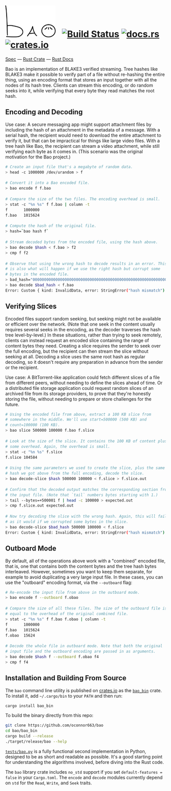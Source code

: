 # <a href="#"><img src="docs/bao.svg" alt="Bao" height=100></a> &nbsp; [![Build Status](https://travis-ci.org/oconnor663/bao.svg?branch=master)](https://travis-ci.org/oconnor663/bao) [![docs.rs](https://docs.rs/bao/badge.svg)](https://docs.rs/bao) [![crates.io](https://img.shields.io/crates/v/bao.svg)](https://crates.io/crates/bao)

[Spec](docs/spec.md) — [Rust Crate](https://crates.io/crates/bao) — [Rust Docs](https://docs.rs/bao)

Bao is an implementation of BLAKE3 verified streaming. Tree hashes like
BLAKE3 make it possible to verify part of a file without re-hashing the
entire thing, using an encoding format that stores an input together
with all the nodes of its hash tree. Clients can stream this encoding,
or do random seeks into it, while verifying that every byte they read
matches the root hash.

## Encoding and Decoding

Use case: A secure messaging app might support attachment files by
including the hash of an attachment in the metadata of a message. With a
serial hash, the recipient would need to download the entire attachment
to verify it, but that can be impractical for things like large video
files. With a tree hash like Bao, the recipient can stream a video
attachment, while still verifying each byte as it comes in. (This
scenario was the original motivation for the Bao project.)

```sh
# Create an input file that's a megabyte of random data.
> head -c 1000000 /dev/urandom > f

# Convert it into a Bao encoded file.
> bao encode f f.bao

# Compare the size of the two files. The encoding overhead is small.
> stat -c "%n %s" f f.bao | column -t
f       1000000
f.bao   1015624

# Compute the hash of the original file.
> hash=`bao hash f`

# Stream decoded bytes from the encoded file, using the hash above.
> bao decode $hash < f.bao > f2
> cmp f f2

# Observe that using the wrong hash to decode results in an error. This
# is also what will happen if we use the right hash but corrupt some
# bytes in the encoded file.
> bad_hash="0000000000000000000000000000000000000000000000000000000000000000"
> bao decode $bad_hash < f.bao
Error: Custom { kind: InvalidData, error: StringError("hash mismatch") }
```

## Verifying Slices

Encoded files support random seeking, but seeking might not be available
or efficient over the network. (Note that one seek in the content
usually requires several seeks in the encoding, as the decoder traverses
the hash tree level-by-level.) In these situations, rather than trying
to seek remotely, clients can instead request an encoded slice
containing the range of content bytes they need. Creating a slice
requires the sender to seek over the full encoding, but the recipient
can then stream the slice without seeking at all. Decoding a slice uses
the same root hash as regular decoding, so it doesn't require any
preparation in advance from the sender or the recipient.

Use case: A BitTorrent-like application could fetch different slices of
a file from different peers, without needing to define the slices ahead
of time. Or a distributed file storage application could request random
slices of an archived file from its storage providers, to prove that
they're honestly storing the file, without needing to prepare or store
challenges for the future.

```sh
# Using the encoded file from above, extract a 100 KB slice from
# somewhere in the middle. We'll use start=500000 (500 KB) and
# count=100000 (100 KB).
> bao slice 500000 100000 f.bao f.slice

# Look at the size of the slice. It contains the 100 KB of content plus
# some overhead. Again, the overhead is small.
> stat -c "%n %s" f.slice
f.slice 104584

# Using the same parameters we used to create the slice, plus the same
# hash we got above from the full encoding, decode the slice.
> bao decode-slice $hash 500000 100000 < f.slice > f.slice.out

# Confirm that the decoded output matches the corresponding section from
# the input file. (Note that `tail` numbers bytes starting with 1.)
> tail --bytes=+500001 f | head -c 100000 > expected.out
> cmp f.slice.out expected.out

# Now try decoding the slice with the wrong hash. Again, this will fail,
# as it would if we corrupted some bytes in the slice.
> bao decode-slice $bad_hash 500000 100000 < f.slice
Error: Custom { kind: InvalidData, error: StringError("hash mismatch") }
```

## Outboard Mode

By default, all of the operations above work with a "combined" encoded
file, that is, one that contains both the content bytes and the tree
hash bytes interleaved. However, sometimes you want to keep them
separate, for example to avoid duplicating a very large input file. In
these cases, you can use the "outboard" encoding format, via the
`--outboard` flag:

```sh
# Re-encode the input file from above in the outboard mode.
> bao encode f --outboard f.obao

# Compare the size of all these files. The size of the outboard file is
# equal to the overhead of the original combined file.
> stat -c "%n %s" f f.bao f.obao | column -t
f       1000000
f.bao   1015624
f.obao  15624

# Decode the whole file in outboard mode. Note that both the original
# input file and the outboard encoding are passed in as arguments.
> bao decode $hash f --outboard f.obao f4
> cmp f f4
```

## Installation and Building From Source

The `bao` command line utility is published on
[crates.io](https://crates.io) as the
[`bao_bin`](https://crates.io/crates/bao_bin) crate. To install it, add
`~/.cargo/bin` to your `PATH` and then run:

```sh
cargo install bao_bin
```

To build the binary directly from this repo:

```sh
git clone https://github.com/oconnor663/bao
cd bao/bao_bin
cargo build --release
./target/release/bao --help
```

[`tests/bao.py`](tests/bao.py) is a fully functional second
implementation in Python, designed to be as short and readable as
possible. It's a good starting point for understanding the algorithms
involved, before diving into the Rust code.

The `bao` library crate includes `no_std` support if you set
`default-features = false` in your `Cargo.toml`. The `encode` and
`decode` modules currently depend on `std` for the `Read`, `Write`, and
`Seek` traits.
